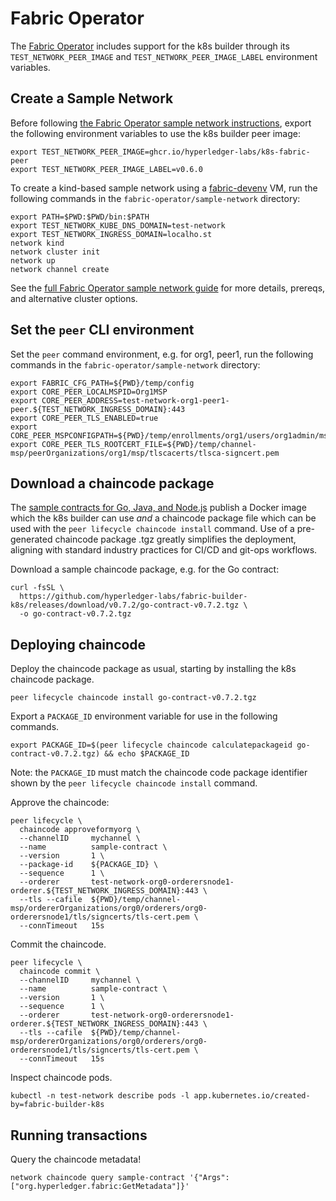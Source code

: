 # Fabric Operator

The [Fabric Operator](https://github.com/hyperledger-labs/fabric-operator) includes support for the k8s builder through its `TEST_NETWORK_PEER_IMAGE` and `TEST_NETWORK_PEER_IMAGE_LABEL` environment variables.

## Create a Sample Network 

Before following [the Fabric Operator sample network instructions](https://github.com/hyperledger-labs/fabric-operator/tree/main/sample-network), export the following environment variables to use the k8s builder peer image:

```shell
export TEST_NETWORK_PEER_IMAGE=ghcr.io/hyperledger-labs/k8s-fabric-peer
export TEST_NETWORK_PEER_IMAGE_LABEL=v0.6.0
```

To create a kind-based sample network using a [fabric-devenv](https://github.com/hyperledgendary/fabric-devenv) VM, run the following commands in the `fabric-operator/sample-network` directory:

```shell
export PATH=$PWD:$PWD/bin:$PATH
export TEST_NETWORK_KUBE_DNS_DOMAIN=test-network
export TEST_NETWORK_INGRESS_DOMAIN=localho.st
network kind
network cluster init
network up
network channel create
```

See the [full Fabric Operator sample network guide](https://github.com/hyperledger-labs/fabric-operator/tree/main/sample-network#k8s-chaincode-builder) for more details, prereqs, and alternative cluster options.

## Set the `peer` CLI environment

Set the `peer` command environment, e.g. for org1, peer1, run the following commands in the `fabric-operator/sample-network` directory: 

```shell
export FABRIC_CFG_PATH=${PWD}/temp/config
export CORE_PEER_LOCALMSPID=Org1MSP
export CORE_PEER_ADDRESS=test-network-org1-peer1-peer.${TEST_NETWORK_INGRESS_DOMAIN}:443
export CORE_PEER_TLS_ENABLED=true
export CORE_PEER_MSPCONFIGPATH=${PWD}/temp/enrollments/org1/users/org1admin/msp
export CORE_PEER_TLS_ROOTCERT_FILE=${PWD}/temp/channel-msp/peerOrganizations/org1/msp/tlscacerts/tlsca-signcert.pem
```

## Download a chaincode package

The [sample contracts for Go, Java, and Node.js](https://github.com/hyperledger-labs/fabric-builder-k8s/tree/main/samples) publish a Docker image which the k8s builder can use _and_ a chaincode package file which can be used with the `peer lifecycle chaincode install` command.
Use of a pre-generated chaincode package .tgz greatly simplifies the deployment, aligning with standard industry practices for CI/CD and git-ops workflows.

Download a sample chaincode package, e.g. for the Go contract: 

```shell
curl -fsSL \
  https://github.com/hyperledger-labs/fabric-builder-k8s/releases/download/v0.7.2/go-contract-v0.7.2.tgz \
  -o go-contract-v0.7.2.tgz
```

## Deploying chaincode

Deploy the chaincode package as usual, starting by installing the k8s chaincode package.

```shell
peer lifecycle chaincode install go-contract-v0.7.2.tgz
```

Export a `PACKAGE_ID` environment variable for use in the following commands.

```shell
export PACKAGE_ID=$(peer lifecycle chaincode calculatepackageid go-contract-v0.7.2.tgz) && echo $PACKAGE_ID
```

Note: the `PACKAGE_ID` must match the chaincode code package identifier shown by the `peer lifecycle chaincode install` command.

Approve the chaincode:

```shell
peer lifecycle \
  chaincode approveformyorg \
  --channelID     mychannel \
  --name          sample-contract \
  --version       1 \
  --package-id    ${PACKAGE_ID} \
  --sequence      1 \
  --orderer       test-network-org0-orderersnode1-orderer.${TEST_NETWORK_INGRESS_DOMAIN}:443 \
  --tls --cafile  ${PWD}/temp/channel-msp/ordererOrganizations/org0/orderers/org0-orderersnode1/tls/signcerts/tls-cert.pem \
  --connTimeout   15s
```

Commit the chaincode.

```shell
peer lifecycle \
  chaincode commit \
  --channelID     mychannel \
  --name          sample-contract \
  --version       1 \
  --sequence      1 \
  --orderer       test-network-org0-orderersnode1-orderer.${TEST_NETWORK_INGRESS_DOMAIN}:443 \
  --tls --cafile  ${PWD}/temp/channel-msp/ordererOrganizations/org0/orderers/org0-orderersnode1/tls/signcerts/tls-cert.pem \
  --connTimeout   15s
```

Inspect chaincode pods.

```shell
kubectl -n test-network describe pods -l app.kubernetes.io/created-by=fabric-builder-k8s
```

## Running transactions

Query the chaincode metadata!

```shell
network chaincode query sample-contract '{"Args":["org.hyperledger.fabric:GetMetadata"]}'
```
